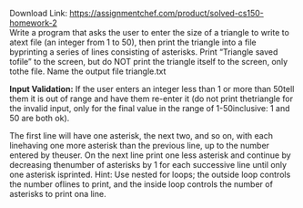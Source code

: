 Download Link: https://assignmentchef.com/product/solved-cs150-homework-2
<br>
Write a program that asks the user to enter the size of a triangle to write to atext file (an integer from 1 to 50), then print the triangle into a file byprinting a series of lines consisting of asterisks. Print “Triangle saved tofile” to the screen, but do NOT print the triangle itself to the screen, only tothe file. Name the output file triangle.txt

__Input Validation:__ If the user enters an integer less than 1 or more than 50tell them it is out of range and have them re-enter it (do not print thetriangle for the invalid input, only for the final value in the range of 1-50inclusive: 1 and 50 are both ok).

The first line will have one asterisk, the next two, and so on, with each linehaving one more asterisk than the previous line, up to the number entered by theuser. On the next line print one less asterisk and continue by decreasing thenumber of asterisks by 1 for each successive line until only one asterisk isprinted. Hint: Use nested for loops; the outside loop controls the number oflines to print, and the inside loop controls the number of asterisks to print ona line.